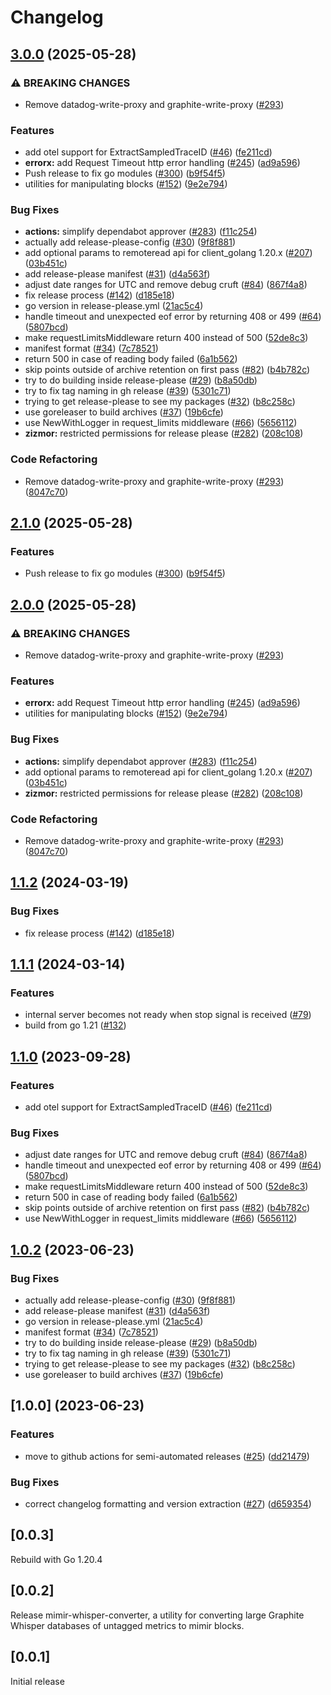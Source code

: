 # Changelog

## [3.0.0](https://github.com/grafana/mimir-graphite/compare/v2.1.0...v3.0.0) (2025-05-28)


### ⚠ BREAKING CHANGES

* Remove datadog-write-proxy and graphite-write-proxy ([#293](https://github.com/grafana/mimir-graphite/issues/293))

### Features

* add otel support for ExtractSampledTraceID ([#46](https://github.com/grafana/mimir-graphite/issues/46)) ([fe211cd](https://github.com/grafana/mimir-graphite/commit/fe211cd3587c29d42ce74245fe7a175b863aa494))
* **errorx:** add Request Timeout http error handling ([#245](https://github.com/grafana/mimir-graphite/issues/245)) ([ad9a596](https://github.com/grafana/mimir-graphite/commit/ad9a596b493bd65bf91f1356a01e00e2d63f9669))
* Push release to fix go modules ([#300](https://github.com/grafana/mimir-graphite/issues/300)) ([b9f54f5](https://github.com/grafana/mimir-graphite/commit/b9f54f5372e99230ad8d4a8bbedf0b589ad10d70))
* utilities for manipulating blocks ([#152](https://github.com/grafana/mimir-graphite/issues/152)) ([9e2e794](https://github.com/grafana/mimir-graphite/commit/9e2e7946c33b256ee474b804b42e58c0da61bf82))


### Bug Fixes

* **actions:** simplify dependabot approver ([#283](https://github.com/grafana/mimir-graphite/issues/283)) ([f11c254](https://github.com/grafana/mimir-graphite/commit/f11c254c8397e9bae25405bc352e05487464b50f))
* actually add release-please-config ([#30](https://github.com/grafana/mimir-graphite/issues/30)) ([9f8f881](https://github.com/grafana/mimir-graphite/commit/9f8f88136925aed525a31ffd658531277ae8ec57))
* add optional params to remoteread api for client_golang 1.20.x ([#207](https://github.com/grafana/mimir-graphite/issues/207)) ([03b451c](https://github.com/grafana/mimir-graphite/commit/03b451cc4a0816fce917bac7dc683bb526f4a2d7))
* add release-please manifest ([#31](https://github.com/grafana/mimir-graphite/issues/31)) ([d4a563f](https://github.com/grafana/mimir-graphite/commit/d4a563fef54f577e69bb819dbdba7bfaaa68fa70))
* adjust date ranges for UTC and remove debug cruft ([#84](https://github.com/grafana/mimir-graphite/issues/84)) ([867f4a8](https://github.com/grafana/mimir-graphite/commit/867f4a8fe691cb3c6b663c8a264c9a0b2f55d66e))
* fix release process ([#142](https://github.com/grafana/mimir-graphite/issues/142)) ([d185e18](https://github.com/grafana/mimir-graphite/commit/d185e1883b5bbe60e5366eb19772f14e51b807b5))
* go version in release-please.yml ([21ac5c4](https://github.com/grafana/mimir-graphite/commit/21ac5c4c6d0e18bcf31a1ccb48729c29dee7e319))
* handle timeout and unexpected eof error by returning 408 or 499 ([#64](https://github.com/grafana/mimir-graphite/issues/64)) ([5807bcd](https://github.com/grafana/mimir-graphite/commit/5807bcd690d5ca291d7d3306c90caeeab85f083d))
* make requestLimitsMiddleware return 400 instead of 500 ([52de8c3](https://github.com/grafana/mimir-graphite/commit/52de8c3a217484194e51c7da080c7f74ca6a9d80))
* manifest format ([#34](https://github.com/grafana/mimir-graphite/issues/34)) ([7c78521](https://github.com/grafana/mimir-graphite/commit/7c78521cb7f6c2212b0586fe93104fc0475eb2eb))
* return 500 in case of reading body failed ([6a1b562](https://github.com/grafana/mimir-graphite/commit/6a1b562e061465e484dd81345d4b45bb6cb3f6d0))
* skip points outside of archive retention on first pass ([#82](https://github.com/grafana/mimir-graphite/issues/82)) ([b4b782c](https://github.com/grafana/mimir-graphite/commit/b4b782c385f0d4ff9db59970c4c95de6b62a7924))
* try to do building inside release-please ([#29](https://github.com/grafana/mimir-graphite/issues/29)) ([b8a50db](https://github.com/grafana/mimir-graphite/commit/b8a50db44d27bf57c2f8d9e44bd5c559d63981c2))
* try to fix tag naming in gh release ([#39](https://github.com/grafana/mimir-graphite/issues/39)) ([5301c71](https://github.com/grafana/mimir-graphite/commit/5301c713f8bbeddcfbf87d109ecd91d14239d317))
* trying to get release-please to see my packages ([#32](https://github.com/grafana/mimir-graphite/issues/32)) ([b8c258c](https://github.com/grafana/mimir-graphite/commit/b8c258c9dd6bc548064a67a6eb5200812242a6de))
* use goreleaser to build archives ([#37](https://github.com/grafana/mimir-graphite/issues/37)) ([19b6cfe](https://github.com/grafana/mimir-graphite/commit/19b6cfed323e48bbac31e9aca5a85540c3710ebd))
* use NewWithLogger in request_limits middleware ([#66](https://github.com/grafana/mimir-graphite/issues/66)) ([5656112](https://github.com/grafana/mimir-graphite/commit/56561125064cfca5221811f6ce6e94f390b9370c))
* **zizmor:** restricted permissions for release please ([#282](https://github.com/grafana/mimir-graphite/issues/282)) ([208c108](https://github.com/grafana/mimir-graphite/commit/208c108904c691c42761bf8ea0987021b8d59b54))


### Code Refactoring

* Remove datadog-write-proxy and graphite-write-proxy ([#293](https://github.com/grafana/mimir-graphite/issues/293)) ([8047c70](https://github.com/grafana/mimir-graphite/commit/8047c701869bf98cf6d7cc62d09a922451a7cde1))

## [2.1.0](https://github.com/grafana/mimir-graphite/compare/v2.0.0...v2.1.0) (2025-05-28)


### Features

* Push release to fix go modules ([#300](https://github.com/grafana/mimir-graphite/issues/300)) ([b9f54f5](https://github.com/grafana/mimir-graphite/commit/b9f54f5372e99230ad8d4a8bbedf0b589ad10d70))

## [2.0.0](https://github.com/grafana/mimir-graphite/compare/v1.1.2...v2.0.0) (2025-05-28)


### ⚠ BREAKING CHANGES

* Remove datadog-write-proxy and graphite-write-proxy ([#293](https://github.com/grafana/mimir-graphite/issues/293))

### Features

* **errorx:** add Request Timeout http error handling ([#245](https://github.com/grafana/mimir-graphite/issues/245)) ([ad9a596](https://github.com/grafana/mimir-graphite/commit/ad9a596b493bd65bf91f1356a01e00e2d63f9669))
* utilities for manipulating blocks ([#152](https://github.com/grafana/mimir-graphite/issues/152)) ([9e2e794](https://github.com/grafana/mimir-graphite/commit/9e2e7946c33b256ee474b804b42e58c0da61bf82))


### Bug Fixes

* **actions:** simplify dependabot approver ([#283](https://github.com/grafana/mimir-graphite/issues/283)) ([f11c254](https://github.com/grafana/mimir-graphite/commit/f11c254c8397e9bae25405bc352e05487464b50f))
* add optional params to remoteread api for client_golang 1.20.x ([#207](https://github.com/grafana/mimir-graphite/issues/207)) ([03b451c](https://github.com/grafana/mimir-graphite/commit/03b451cc4a0816fce917bac7dc683bb526f4a2d7))
* **zizmor:** restricted permissions for release please ([#282](https://github.com/grafana/mimir-graphite/issues/282)) ([208c108](https://github.com/grafana/mimir-graphite/commit/208c108904c691c42761bf8ea0987021b8d59b54))


### Code Refactoring

* Remove datadog-write-proxy and graphite-write-proxy ([#293](https://github.com/grafana/mimir-graphite/issues/293)) ([8047c70](https://github.com/grafana/mimir-graphite/commit/8047c701869bf98cf6d7cc62d09a922451a7cde1))

## [1.1.2](https://github.com/grafana/mimir-proxies/compare/v1.1.1...v1.1.2) (2024-03-19)


### Bug Fixes

* fix release process ([#142](https://github.com/grafana/mimir-proxies/issues/142)) ([d185e18](https://github.com/grafana/mimir-proxies/commit/d185e1883b5bbe60e5366eb19772f14e51b807b5))

## [1.1.1](https://github.com/grafana/mimir-proxies/compare/mimir-proxies-v1.0.2...mimir-proxies-v1.1.0) (2024-03-14)


### Features

* internal server becomes not ready when stop signal is received ([#79](https://github.com/grafana/mimir-proxies/pull/79))
* build from go 1.21 ([#132](https://github.com/grafana/mimir-proxies/pull/132))

## [1.1.0](https://github.com/grafana/mimir-proxies/compare/mimir-proxies-v1.0.2...mimir-proxies-v1.1.0) (2023-09-28)


### Features

* add otel support for ExtractSampledTraceID ([#46](https://github.com/grafana/mimir-proxies/issues/46)) ([fe211cd](https://github.com/grafana/mimir-proxies/commit/fe211cd3587c29d42ce74245fe7a175b863aa494))


### Bug Fixes

* adjust date ranges for UTC and remove debug cruft ([#84](https://github.com/grafana/mimir-proxies/issues/84)) ([867f4a8](https://github.com/grafana/mimir-proxies/commit/867f4a8fe691cb3c6b663c8a264c9a0b2f55d66e))
* handle timeout and unexpected eof error by returning 408 or 499 ([#64](https://github.com/grafana/mimir-proxies/issues/64)) ([5807bcd](https://github.com/grafana/mimir-proxies/commit/5807bcd690d5ca291d7d3306c90caeeab85f083d))
* make requestLimitsMiddleware return 400 instead of 500 ([52de8c3](https://github.com/grafana/mimir-proxies/commit/52de8c3a217484194e51c7da080c7f74ca6a9d80))
* return 500 in case of reading body failed ([6a1b562](https://github.com/grafana/mimir-proxies/commit/6a1b562e061465e484dd81345d4b45bb6cb3f6d0))
* skip points outside of archive retention on first pass ([#82](https://github.com/grafana/mimir-proxies/issues/82)) ([b4b782c](https://github.com/grafana/mimir-proxies/commit/b4b782c385f0d4ff9db59970c4c95de6b62a7924))
* use NewWithLogger in request_limits middleware ([#66](https://github.com/grafana/mimir-proxies/issues/66)) ([5656112](https://github.com/grafana/mimir-proxies/commit/56561125064cfca5221811f6ce6e94f390b9370c))

## [1.0.2](https://github.com/grafana/mimir-proxies/compare/mimir-proxies-v1.0.0...mimir-proxies-v1.0.2) (2023-06-23)


### Bug Fixes

* actually add release-please-config ([#30](https://github.com/grafana/mimir-proxies/issues/30)) ([9f8f881](https://github.com/grafana/mimir-proxies/commit/9f8f88136925aed525a31ffd658531277ae8ec57))
* add release-please manifest ([#31](https://github.com/grafana/mimir-proxies/issues/31)) ([d4a563f](https://github.com/grafana/mimir-proxies/commit/d4a563fef54f577e69bb819dbdba7bfaaa68fa70))
* go version in release-please.yml ([21ac5c4](https://github.com/grafana/mimir-proxies/commit/21ac5c4c6d0e18bcf31a1ccb48729c29dee7e319))
* manifest format ([#34](https://github.com/grafana/mimir-proxies/issues/34)) ([7c78521](https://github.com/grafana/mimir-proxies/commit/7c78521cb7f6c2212b0586fe93104fc0475eb2eb))
* try to do building inside release-please ([#29](https://github.com/grafana/mimir-proxies/issues/29)) ([b8a50db](https://github.com/grafana/mimir-proxies/commit/b8a50db44d27bf57c2f8d9e44bd5c559d63981c2))
* try to fix tag naming in gh release ([#39](https://github.com/grafana/mimir-proxies/issues/39)) ([5301c71](https://github.com/grafana/mimir-proxies/commit/5301c713f8bbeddcfbf87d109ecd91d14239d317))
* trying to get release-please to see my packages ([#32](https://github.com/grafana/mimir-proxies/issues/32)) ([b8c258c](https://github.com/grafana/mimir-proxies/commit/b8c258c9dd6bc548064a67a6eb5200812242a6de))
* use goreleaser to build archives ([#37](https://github.com/grafana/mimir-proxies/issues/37)) ([19b6cfe](https://github.com/grafana/mimir-proxies/commit/19b6cfed323e48bbac31e9aca5a85540c3710ebd))

## [1.0.0] (2023-06-23)


### Features

* move to github actions for semi-automated releases ([#25](https://github.com/grafana/mimir-proxies/issues/25)) ([dd21479](https://github.com/grafana/mimir-proxies/commit/dd214796623f9b2d0362e58184a478ccbf2516b8))


### Bug Fixes

* correct changelog formatting and version extraction ([#27](https://github.com/grafana/mimir-proxies/issues/27)) ([d659354](https://github.com/grafana/mimir-proxies/commit/d6593548a6bebd8bc47fbccace38876f65c2538c))

## [0.0.3]

Rebuild with Go 1.20.4

## [0.0.2]

Release mimir-whisper-converter, a utility for converting large Graphite Whisper
databases of untagged metrics to mimir blocks.

## [0.0.1]

Initial release
